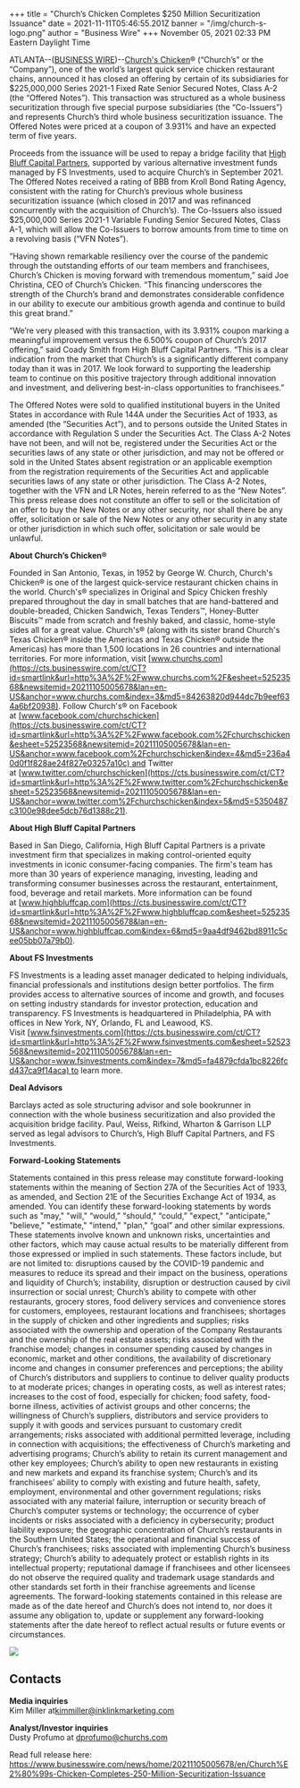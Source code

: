 +++
title = "Church’s Chicken Completes $250 Million Securitization Issuance"
date = 2021-11-11T05:46:55.201Z
banner = "/img/church-s-logo.png"
author = "Business Wire"
+++
November 05, 2021 02:33 PM Eastern Daylight Time

ATLANTA--([BUSINESS WIRE](https://www.businesswire.com/))--[Church's Chicken](https://cts.businesswire.com/ct/CT?id=smartlink&url=http%3A%2F%2Fwww.churchs.com%2F&esheet=52523568&newsitemid=20211105005678&lan=en-US&anchor=Church%27s+Chicken&index=1&md5=9ce5e8fce37e661b9bc6ac570987793f)® (“Church’s” or the “Company”), one of the world’s largest quick service chicken restaurant chains, announced it has closed an offering by certain of its subsidiaries for $225,000,000 Series 2021-1 Fixed Rate Senior Secured Notes, Class A-2 (the “Offered Notes”). This transaction was structured as a whole business securitization through five special purpose subsidiaries (the “Co-Issuers”) and represents Church’s third whole business securitization issuance. The Offered Notes were priced at a coupon of 3.931% and have an expected term of five years.

Proceeds from the issuance will be used to repay a bridge facility that [High Bluff Capital Partners](https://cts.businesswire.com/ct/CT?id=smartlink&url=http%3A%2F%2Fwww.highbluffcap.com%2F&esheet=52523568&newsitemid=20211105005678&lan=en-US&anchor=High+Bluff+Capital+Partners&index=2&md5=daaf0600a6a521ccb2374964487510eb), supported by various alternative investment funds managed by FS Investments, used to acquire Church’s in September 2021. The Offered Notes received a rating of BBB from Kroll Bond Rating Agency, consistent with the rating for Church’s previous whole business securitization issuance (which closed in 2017 and was refinanced concurrently with the acquisition of Church’s). The Co-Issuers also issued $25,000,000 Series 2021-1 Variable Funding Senior Secured Notes, Class A-1, which will allow the Co-Issuers to borrow amounts from time to time on a revolving basis (“VFN Notes”).

“Having shown remarkable resiliency over the course of the pandemic through the outstanding efforts of our team members and franchisees, Church’s Chicken is moving forward with tremendous momentum,” said Joe Christina, CEO of Church’s Chicken. “This financing underscores the strength of the Church’s brand and demonstrates considerable confidence in our ability to execute our ambitious growth agenda and continue to build this great brand.”

“We’re very pleased with this transaction, with its 3.931% coupon marking a meaningful improvement versus the 6.500% coupon of Church’s 2017 offering,” said Coady Smith from High Bluff Capital Partners. “This is a clear indication from the market that Church’s is a significantly different company today than it was in 2017. We look forward to supporting the leadership team to continue on this positive trajectory through additional innovation and investment, and delivering best-in-class opportunities to franchisees.”

The Offered Notes were sold to qualified institutional buyers in the United States in accordance with Rule 144A under the Securities Act of 1933, as amended (the “Securities Act”), and to persons outside the United States in accordance with Regulation S under the Securities Act. The Class A-2 Notes have not been, and will not be, registered under the Securities Act or the securities laws of any state or other jurisdiction, and may not be offered or sold in the United States absent registration or an applicable exemption from the registration requirements of the Securities Act and applicable securities laws of any state or other jurisdiction. The Class A-2 Notes, together with the VFN and LR Notes, herein referred to as the “New Notes”. This press release does not constitute an offer to sell or the solicitation of an offer to buy the New Notes or any other security, nor shall there be any offer, solicitation or sale of the New Notes or any other security in any state or other jurisdiction in which such offer, solicitation or sale would be unlawful.

**About Church’s Chicken®**

Founded in San Antonio, Texas, in 1952 by George W. Church, Church's Chicken® is one of the largest quick-service restaurant chicken chains in the world. Church's® specializes in Original and Spicy Chicken freshly prepared throughout the day in small batches that are hand-battered and double-breaded, Chicken Sandwich, Texas Tenders™, Honey-Butter Biscuits™ made from scratch and freshly baked, and classic, home-style sides all for a great value. Church's® (along with its sister brand Church's Texas Chicken® inside the Americas and Texas Chicken® outside the Americas) has more than 1,500 locations in 26 countries and international territories. For more information, visit [www.churchs.com](https://cts.businesswire.com/ct/CT?id=smartlink&url=http%3A%2F%2Fwww.churchs.com%2F&esheet=52523568&newsitemid=20211105005678&lan=en-US&anchor=www.churchs.com&index=3&md5=84263820d944dc7b9eef634a6bf20938). Follow Church's® on Facebook at [www.facebook.com/churchschicken](https://cts.businesswire.com/ct/CT?id=smartlink&url=http%3A%2F%2Fwww.facebook.com%2Fchurchschicken&esheet=52523568&newsitemid=20211105005678&lan=en-US&anchor=www.facebook.com%2Fchurchschicken&index=4&md5=236a40d0f1f828ae24f827e03257a10c) and Twitter at [www.twitter.com/churchschicken](https://cts.businesswire.com/ct/CT?id=smartlink&url=http%3A%2F%2Fwww.twitter.com%2Fchurchschicken&esheet=52523568&newsitemid=20211105005678&lan=en-US&anchor=www.twitter.com%2Fchurchschicken&index=5&md5=5350487c3100e98dee5dcb76d1388c21).

**About High Bluff Capital Partners**

Based in San Diego, California, High Bluff Capital Partners is a private investment firm that specializes in making control-oriented equity investments in iconic consumer-facing companies. The firm's team has more than 30 years of experience managing, investing, leading and transforming consumer businesses across the restaurant, entertainment, food, beverage and retail markets. More information can be found at [www.highbluffcap.com](https://cts.businesswire.com/ct/CT?id=smartlink&url=http%3A%2F%2Fwww.highbluffcap.com&esheet=52523568&newsitemid=20211105005678&lan=en-US&anchor=www.highbluffcap.com&index=6&md5=9aa4df9462bd8911c5cee05bb07a79b0).

**About FS Investments**

FS Investments is a leading asset manager dedicated to helping individuals, financial professionals and institutions design better portfolios. The firm provides access to alternative sources of income and growth, and focuses on setting industry standards for investor protection, education and transparency. FS Investments is headquartered in Philadelphia, PA with offices in New York, NY, Orlando, FL and Leawood, KS. Visit [www.fsinvestments.com](https://cts.businesswire.com/ct/CT?id=smartlink&url=http%3A%2F%2Fwww.fsinvestments.com&esheet=52523568&newsitemid=20211105005678&lan=en-US&anchor=www.fsinvestments.com&index=7&md5=fa4879cfda1bc8226fcd437ca9f14aca) to learn more.

**Deal Advisors**

Barclays acted as sole structuring advisor and sole bookrunner in connection with the whole business securitization and also provided the acquisition bridge facility. Paul, Weiss, Rifkind, Wharton & Garrison LLP served as legal advisors to Church’s, High Bluff Capital Partners, and FS Investments.

**Forward-Looking Statements**

Statements contained in this press release may constitute forward-looking statements within the meaning of Section 27A of the Securities Act of 1933, as amended, and Section 21E of the Securities Exchange Act of 1934, as amended. You can identify these forward-looking statements by words such as "may," "will," “would,” "should," “could,” "expect," "anticipate," "believe," "estimate," "intend," "plan," “goal” and other similar expressions. These statements involve known and unknown risks, uncertainties and other factors, which may cause actual results to be materially different from those expressed or implied in such statements. These factors include, but are not limited to: disruptions caused by the COVID-19 pandemic and measures to reduce its spread and their impact on the business, operations and liquidity of Church’s; instability, disruption or destruction caused by civil insurrection or social unrest; Church’s ability to compete with other restaurants, grocery stores, food delivery services and convenience stores for customers, employees, restaurant locations and franchisees; shortages in the supply of chicken and other ingredients and supplies; risks associated with the ownership and operation of the Company Restaurants and the ownership of the real estate assets; risks associated with the franchise model; changes in consumer spending caused by changes in economic, market and other conditions, the availability of discretionary income and changes in consumer preferences and perceptions; the ability of Church’s distributors and suppliers to continue to deliver quality products to at moderate prices; changes in operating costs, as well as interest rates; increases to the cost of food, especially for chicken; food safety, food-borne illness, activities of activist groups and other concerns; the willingness of Church’s suppliers, distributors and service providers to supply it with goods and services pursuant to customary credit arrangements; risks associated with additional permitted leverage, including in connection with acquisitions; the effectiveness of Church’s marketing and advertising programs; Church’s ability to retain its current management and other key employees; Church’s ability to open new restaurants in existing and new markets and expand its franchise system; Church’s and its franchisees’ ability to comply with existing and future health, safety, employment, environmental and other government regulations; risks associated with any material failure, interruption or security breach of Church’s computer systems or technology; the occurrence of cyber incidents or risks associated with a deficiency in cybersecurity; product liability exposure; the geographic concentration of Church’s restaurants in the Southern United States; the operational and financial success of Church’s franchisees; risks associated with implementing Church’s business strategy; Church’s ability to adequately protect or establish rights in its intellectual property; reputational damage if franchisees and other licensees do not observe the required quality and trademark usage standards and other standards set forth in their franchise agreements and license agreements. The forward-looking statements contained in this release are made as of the date hereof and Church’s does not intend to, nor does it assume any obligation to, update or supplement any forward-looking statements after the date hereof to reflect actual results or future events or circumstances.

![](https://cts.businesswire.com/ct/CT?id=bwnews&sty=20211105005678r2&sid=web02&distro=nx&lang=en)

## Contacts

**Media inquiries**\
Kim Miller at[kimmiller@inklinkmarketing.com](mailto:kimmiller@inklinkmarketing.com)

**Analyst/Investor inquiries**\
Dusty Profumo at [dprofumo@churchs.com](mailto:dprofumo@churchs.com)

Read full release here: https://www.businesswire.com/news/home/20211105005678/en/Church%E2%80%99s-Chicken-Completes-250-Million-Securitization-Issuance
